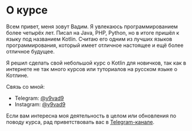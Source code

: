 # О курсе
Всем привет, меня зовут Вадим. Я увлекаюсь программированием более четырёх лет. Писал на Java, PHP, Python,
но в итоге пришёл к языку под названием Kotlin. Считаю его одним из лучших языков программирования,
который имеет отличное настоящее и ещё более отличное будущее.

Я решил сделать свой небольшой курс о Kotlin для новичков, так как в интернете не так много курсов или 
туториалов на русском языке о Котлине.

Связь со мной:
- Telegram: [@y9vad9](https://t.me/y9vad9)
- Instagram: [@y9vad9](https://instagram.com/y9vad9)

Если вам интересна моя деятельность в целом или обновления по поводу курса, рад приветствовать вас 
в [Telegram-канале](https://t.me/vadimmeta).
